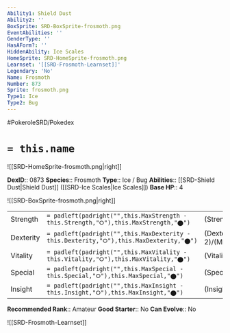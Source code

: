 ```yaml
---
Ability1: Shield Dust
Ability2: ''
BoxSprite: SRD-BoxSprite-frosmoth.png
EventAbilities: ''
GenderType: ''
HasAForm?: ''
HiddenAbility: Ice Scales
HomeSprite: SRD-HomeSprite-frosmoth.png
Learnset: '[[SRD-Frosmoth-Learnset]]'
Legendary: 'No'
Name: Frosmoth
Number: 873
Sprite: frosmoth.png
Type1: Ice
Type2: Bug
---
```


#PokeroleSRD/Pokedex

# `= this.name`

![[SRD-HomeSprite-frosmoth.png|right]]

**DexID**:: 0873
**Species**:: Frosmoth
**Type**:: Ice / Bug
**Abilities**:: [[SRD-Shield Dust|Shield Dust]] ([[SRD-Ice Scales|Ice Scales]])
**Base HP**:: 4

![[SRD-BoxSprite-frosmoth.png|right]]

|           |                                                                                        |                                          |
| --------- | -------------------------------------------------------------------------------------- | ---------------------------------------- |
| Strength  | `= padleft(padright("",this.MaxStrength - this.Strength,"⭘"),this.MaxStrength,"⬤")`    | (Strength::2)/(MaxStrength::4)   |
| Dexterity | `= padleft(padright("",this.MaxDexterity - this.Dexterity,"⭘"),this.MaxDexterity,"⬤")` | (Dexterity:: 2)/(MaxDexterity::4) |
| Vitality  | `= padleft(padright("",this.MaxVitality - this.Vitality,"⭘"),this.MaxVitality,"⬤")`    | (Vitality::2)/(MaxVitality::4)   |
| Special   | `= padleft(padright("",this.MaxSpecial - this.Special,"⭘"),this.MaxSpecial,"⬤")`       | (Special::3)/(MaxSpecial::7)     |
| Insight   | `= padleft(padright("",this.MaxInsight - this.Insight,"⭘"),this.MaxInsight,"⬤")`       | (Insight::2)/(MaxInsight::5)     |

**Recommended Rank**:: Amateur
**Good Starter**:: No
**Can Evolve**:: No

![[SRD-Frosmoth-Learnset]]